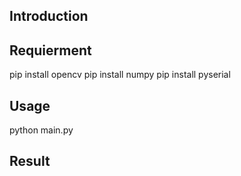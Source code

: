 ## Introduction


## Requierment
pip install opencv
pip install numpy
pip install pyserial


## Usage
python main.py 

## Result